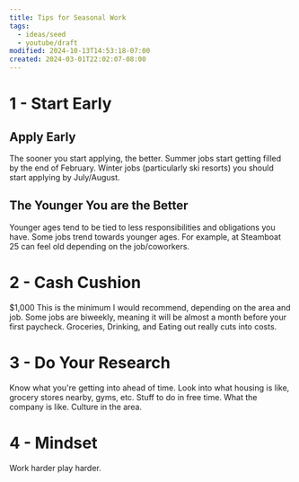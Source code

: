 ```yaml
---
title: Tips for Seasonal Work
tags:
  - ideas/seed
  - youtube/draft
modified: 2024-10-13T14:53:18-07:00
created: 2024-03-01T22:02:07-08:00
---
```


# 1 - Start Early
## Apply Early
The sooner you start applying, the better.
Summer jobs start getting filled by the end of February.
Winter jobs (particularly ski resorts) you should start applying by July/August.

## The  Younger You are the Better
Younger ages tend to be tied to less responsibilities and obligations you have.
Some jobs trend towards younger ages. For example, at Steamboat 25 can feel old depending on the job/coworkers.

# 2 - Cash Cushion
$1,000
This is the minimum I would recommend, depending on the area and job.
Some jobs are biweekly, meaning it will be almost a month before your first paycheck. Groceries, Drinking, and Eating out really cuts into costs.

# 3 - Do Your Research
Know what you're getting into ahead of time.
Look into what housing is like, grocery stores nearby, gyms, etc. Stuff to do in free time. What the company is like. Culture in the area. 

# 4 - Mindset
Work harder play harder.
